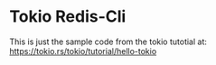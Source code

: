 # Tokio Redis-Cli

This is just the sample code from the tokio tutotial at:
https://tokio.rs/tokio/tutorial/hello-tokio


